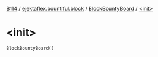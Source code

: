 [B114](../../index.md) / [ejektaflex.bountiful.block](../index.md) / [BlockBountyBoard](index.md) / [&lt;init&gt;](./-init-.md)

# &lt;init&gt;

`BlockBountyBoard()`